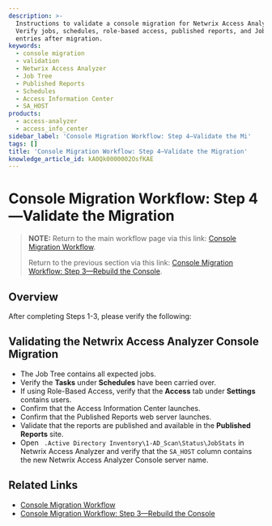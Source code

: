```yaml
---
description: >-
  Instructions to validate a console migration for Netwrix Access Analyzer.
  Verify jobs, schedules, role-based access, published reports, and JobStats
  entries after migration.
keywords:
  - console migration
  - validation
  - Netwrix Access Analyzer
  - Job Tree
  - Published Reports
  - Schedules
  - Access Information Center
  - SA_HOST
products:
  - access-analyzer
  - access_info_center
sidebar_label: 'Console Migration Workflow: Step 4—Validate the Mi'
tags: []
title: 'Console Migration Workflow: Step 4—Validate the Migration'
knowledge_article_id: kA0Qk0000002OsfKAE
---
```


# Console Migration Workflow: Step 4—Validate the Migration

> **NOTE:** Return to the main workflow page via this link: [Console Migration Workflow](/docs/kb/accessanalyzer/console-migration-workflow.md).
>
> Return to the previous section via this link: [Console Migration Workflow: Step 3—Rebuild the Console](/docs/kb/accessanalyzer/console-migration-workflow-step-3-rebuild-the-console.md).

## Overview

After completing Steps 1-3, please verify the following:

## Validating the Netwrix Access Analyzer Console Migration

- The Job Tree contains all expected jobs.
- Verify the **Tasks** under **Schedules** have been carried over.
- If using Role-Based Access, verify that the **Access** tab under **Settings** contains users.
- Confirm that the Access Information Center launches.
- Confirm that the Published Reports web server launches.
- Validate that the reports are published and available in the **Published Reports** site.
- Open ` .Active Directory Inventory\1-AD_Scan\Status\JobStats` in Netwrix Access Analyzer and verify that the `SA_HOST` column contains the new Netwrix Access Analyzer Console server name.

## Related Links

- [Console Migration Workflow](/docs/kb/accessanalyzer/console-migration-workflow.md)
- [Console Migration Workflow: Step 3—Rebuild the Console](/docs/kb/accessanalyzer/console-migration-workflow-step-3-rebuild-the-console.md)
